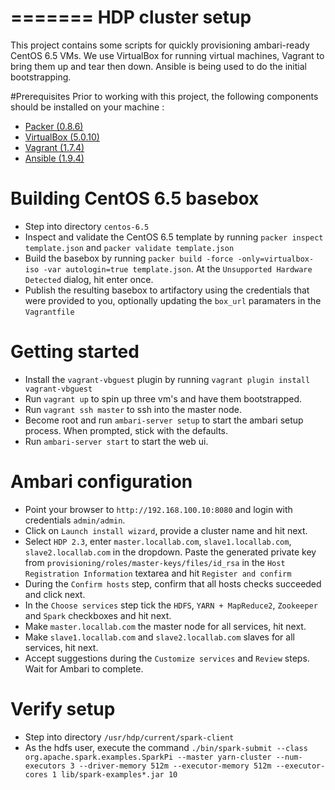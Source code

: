 =======
HDP cluster setup
============================
This project contains some scripts for quickly provisioning ambari-ready CentOS 6.5 VMs. We use VirtualBox for running virtual machines, Vagrant to bring them up and tear then down. Ansible is being used to do the initial bootstrapping.

#Prerequisites
Prior to working with this project, the following components should be installed on your machine :

 * [Packer (0.8.6)](https://www.packer.io/downloads.html)
 * [VirtualBox (5.0.10)](https://www.virtualbox.org/wiki/Downloads)
 * [Vagrant (1.7.4)](https://www.vagrantup.com/downloads)
 * [Ansible (1.9.4)](http://www.ansible.com/home)

# Building CentOS 6.5 basebox
- Step into directory `centos-6.5`
- Inspect and validate the CentOS 6.5 template by running `packer inspect template.json` and `packer validate template.json`
- Build the basebox by running `packer build -force -only=virtualbox-iso -var autologin=true template.json`. At the `Unsupported Hardware Detected` dialog, hit enter once.
- Publish the resulting basebox to artifactory using the credentials that were provided to you, optionally updating the `box_url` paramaters in the `Vagrantfile`

# Getting started
- Install the `vagrant-vbguest` plugin by running `vagrant plugin install vagrant-vbguest`
- Run `vagrant up` to spin up three vm's and have them bootstrapped.
- Run `vagrant ssh master` to ssh into the master node.
- Become root and run `ambari-server setup` to start the ambari setup process. When prompted, stick with the defaults.
- Run `ambari-server start` to start the web ui.

# Ambari configuration
- Point your browser to `http://192.168.100.10:8080` and login with credentials `admin/admin`.
- Click on `Launch install wizard`, provide a cluster name and hit next.
- Select `HDP 2.3`, enter `master.locallab.com`, `slave1.locallab.com`, `slave2.locallab.com` in the dropdown. Paste the generated private key from `provisioning/roles/master-keys/files/id_rsa` in the `Host Registration Information` textarea and hit `Register and confirm`
- During the `Confirm hosts` step, confirm that all hosts checks succeeded and click next.
- In the `Choose services` step tick the `HDFS`, `YARN + MapReduce2`, `Zookeeper` and `Spark` checkboxes and hit next.
- Make `master.locallab.com` the master node for all services, hit next.
- Make `slave1.locallab.com` and `slave2.locallab.com` slaves for all services, hit next.
- Accept suggestions during the `Customize services` and `Review` steps. Wait for Ambari to complete.

# Verify setup
- Step into directory `/usr/hdp/current/spark-client`
- As the hdfs user, execute the command `./bin/spark-submit --class org.apache.spark.examples.SparkPi --master yarn-cluster --num-executors 3 --driver-memory 512m --executor-memory 512m --executor-cores 1 lib/spark-examples*.jar 10`

